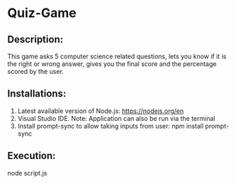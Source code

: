 # Quiz-Game

## Description:
This game asks 5 computer science related questions, lets you know if it is the right or wrong answer, gives you the final score and the percentage scored by the user.

## Installations:

1. Latest available version of Node.js: https://nodejs.org/en
2. Visual Studio IDE. Note: Application can also be run via the terminal
3. Install prompt-sync to allow taking inputs from user: npm install prompt-sync

## Execution:

node script.js

